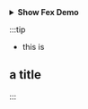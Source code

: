 
<details>
<summary><strong>Show Fex Demo</strong></summary>
 
- author <br/>
- author <br/>
- author <br/>

</details>

:::tip
- this is 

## a title
:::

